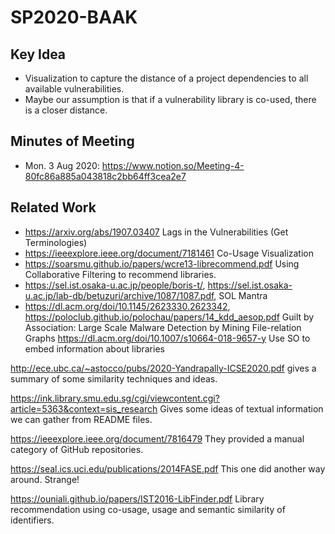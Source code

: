 # SP2020-BAAK
## Key Idea
- Visualization to capture the distance of a project dependencies to all available vulnerabilities.
- Maybe our assumption is that if a vulnerability library is co-used, there is a closer distance.

## Minutes of Meeting
- Mon. 3 Aug 2020: https://www.notion.so/Meeting-4-80fc86a885a043818c2bb64ff3cea2e7

## Related Work
- https://arxiv.org/abs/1907.03407 Lags in the Vulnerabilities (Get Terminologies)
- https://ieeexplore.ieee.org/document/7181461 Co-Usage Visualization
- https://soarsmu.github.io/papers/wcre13-librecommend.pdf Using Collaborative Filtering to recommend libraries.
- https://sel.ist.osaka-u.ac.jp/people/boris-t/, https://sel.ist.osaka-u.ac.jp/lab-db/betuzuri/archive/1087/1087.pdf, SOL Mantra
- https://dl.acm.org/doi/10.1145/2623330.2623342, https://poloclub.github.io/polochau/papers/14_kdd_aesop.pdf Guilt by Association: Large Scale Malware Detection by Mining File-relation Graphs
https://dl.acm.org/doi/10.1007/s10664-018-9657-y
Use SO to embed information about libraries

http://ece.ubc.ca/~astocco/pubs/2020-Yandrapally-ICSE2020.pdf
gives a summary of some similarity techniques and ideas.

https://ink.library.smu.edu.sg/cgi/viewcontent.cgi?article=5363&context=sis_research
Gives some ideas of textual information we can gather from README files.

https://ieeexplore.ieee.org/document/7816479
They provided a manual category of GitHub repositories.

https://seal.ics.uci.edu/publications/2014FASE.pdf
This one did another way around. Strange!

https://ouniali.github.io/papers/IST2016-LibFinder.pdf
Library recommendation using co-usage, usage and semantic similarity of identifiers.
